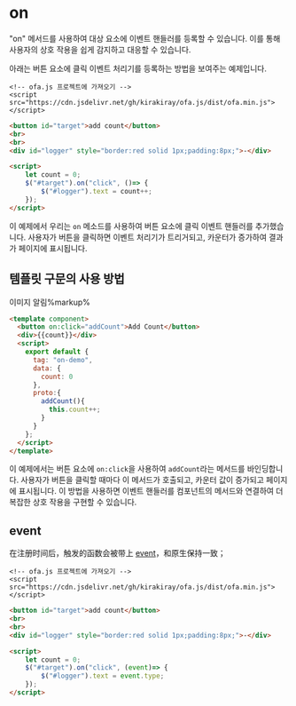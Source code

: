 # on

"on" 메서드를 사용하여 대상 요소에 이벤트 핸들러를 등록할 수 있습니다. 이를 통해 사용자의 상호 작용을 쉽게 감지하고 대응할 수 있습니다.

아래는 버튼 요소에 클릭 이벤트 처리기를 등록하는 방법을 보여주는 예제입니다.

<html-viewer>

```
<!-- ofa.js 프로젝트에 가져오기 -->
<script src="https://cdn.jsdelivr.net/gh/kirakiray/ofa.js/dist/ofa.min.js"></script>
```

```html
<button id="target">add count</button>
<br>
<br>
<div id="logger" style="border:red solid 1px;padding:8px;">-</div>

<script>
    let count = 0;
    $("#target").on("click", ()=> {
        $("#logger").text = count++;
    });
</script>
```

</html-viewer>

이 예제에서 우리는 `on` 메소드를 사용하여 버튼 요소에 클릭 이벤트 핸들러를 추가했습니다. 사용자가 버튼을 클릭하면 이벤트 처리기가 트리거되고, 카운터가 증가하여 결과가 페이지에 표시됩니다.

## 템플릿 구문의 사용 방법

이미지 알림%markup%

<comp-viewer comp-name="on-demo">

```html
<template component>
  <button on:click="addCount">Add Count</button>
  <div>{{count}}</div>
  <script>
    export default {
      tag: "on-demo",
      data: {
        count: 0
      },
      proto:{
        addCount(){
          this.count++;
        }
      }
    };
  </script>
</template>
```

</comp-viewer>

이 예제에서는 버튼 요소에 `on:click`을 사용하여 `addCount`라는 메서드를 바인딩합니다. 사용자가 버튼을 클릭할 때마다 이 메서드가 호출되고, 카운터 값이 증가되고 페이지에 표시됩니다. 이 방법을 사용하면 이벤트 핸들러를 컴포넌트의 메서드와 연결하여 더 복잡한 상호 작용을 구현할 수 있습니다.

## event

在注册时间后，触发的函数会被带上 [event](https://developer.mozilla.org/en-US/docs/Web/API/Event)，和原生保持一致；

<html-viewer>

```
<!-- ofa.js 프로젝트에 가져오기 -->
<script src="https://cdn.jsdelivr.net/gh/kirakiray/ofa.js/dist/ofa.min.js"></script>
```

```html
<button id="target">add count</button>
<br>
<br>
<div id="logger" style="border:red solid 1px;padding:8px;">-</div>

<script>
    let count = 0;
    $("#target").on("click", (event)=> {
        $("#logger").text = event.type;
    });
</script>
```

</html-viewer>